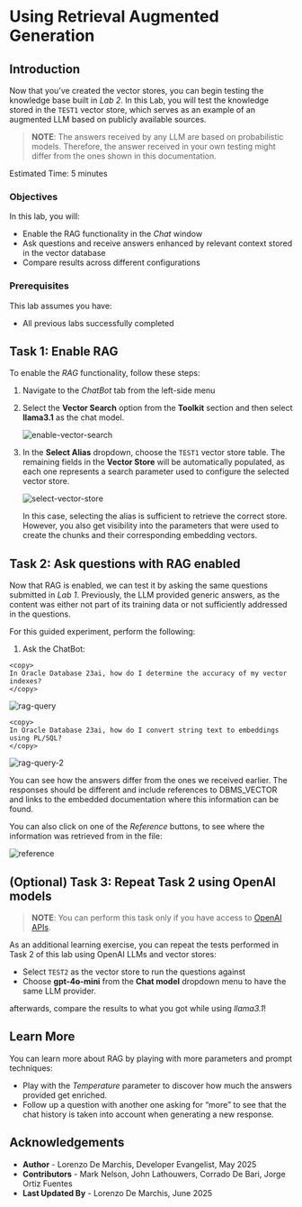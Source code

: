 # Using Retrieval Augmented Generation

## Introduction

Now that you’ve created the vector stores, you can begin testing the knowledge base built in *Lab 2*. In this Lab, you will test the knowledge stored in the `TEST1` vector store, which serves as an example of an augmented LLM based on publicly available sources.

> **NOTE**: The answers received by any LLM are based on probabilistic models. Therefore, the answer received in your own testing might differ from the ones shown in this documentation.

Estimated Time: 5 minutes

### Objectives

In this lab, you will:
* Enable the RAG functionality in the *Chat* window
* Ask questions and receive answers enhanced by relevant context stored in the vector database
* Compare results across different configurations

### Prerequisites

This lab assumes you have:
* All previous labs successfully completed

## Task 1: Enable RAG

To enable the *RAG* functionality, follow these steps:

1. Navigate to the *ChatBot* tab from the left-side menu

2. Select the **Vector Search** option from the **Toolkit** section and then select **llama3.1** as the chat model.
    
    ![enable-vector-search](./images/enable-vector-search.png)

3. In the **Select Alias** dropdown, choose the `TEST1` vector store table. The remaining fields in the **Vector Store** will be automatically populated, as each one represents a search parameter used to configure the selected vector store. 

    ![select-vector-store](./images/select-vector-store.png)

    In this case, selecting the alias is sufficient to retrieve the correct store. However, you also get visibility into the parameters that were used to create the chunks and their corresponding embedding vectors.

## Task 2: Ask questions with RAG enabled

Now that RAG is enabled, we can test it by asking the same questions submitted in *Lab 1*. Previously, the LLM provided generic answers, as the content was either not part of its training data or not sufficiently addressed in the questions.

For this guided experiment, perform the following:

1. Ask the ChatBot:

```text
<copy>
In Oracle Database 23ai, how do I determine the accuracy of my vector indexes?
</copy>
```

![rag-query](images/rag-query.png)

```text
<copy>
In Oracle Database 23ai, how do I convert string text to embeddings using PL/SQL?
</copy>
```

![rag-query-2](images/rag-query-2.png)

You can see how the answers differ from the ones we received earlier. The responses should be different and include references to DBMS_VECTOR and links to the embedded documentation where this information can be found. 

You can also click on one of the *Reference* buttons, to see where the information was retrieved from in the file:

![reference](images/reference.png)

## (Optional) Task 3: Repeat Task 2 using OpenAI models

> **NOTE**: You can perform this task only if you have access to [OpenAI APIs](https://platform.openai.com/settings/organization/api-keys).

As an additional learning exercise, you can repeat the tests performed in Task 2 of this lab using OpenAI LLMs and vector stores:

* Select `TEST2` as the vector store to run the questions against
* Choose **gpt-4o-mini** from the **Chat model** dropdown menu to have the same LLM provider.

afterwards, compare the results to what you got while using *llama3.1*!

## Learn More

You can learn more about RAG by playing with more parameters and prompt techniques:

* Play with the *Temperature* parameter to discover how much the answers provided get enriched.
* Follow up a question with another one asking for “more” to see that the chat history is taken into account when generating a new response.

## Acknowledgements
* **Author** - Lorenzo De Marchis, Developer Evangelist, May 2025
* **Contributors** - Mark Nelson, John Lathouwers, Corrado De Bari, Jorge Ortiz Fuentes
* **Last Updated By** - Lorenzo De Marchis, June 2025
